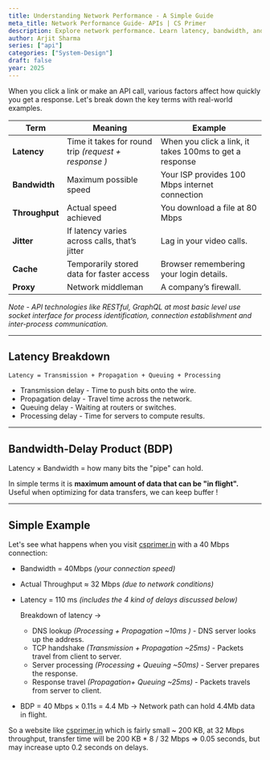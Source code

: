 ```yaml
---
title: Understanding Network Performance - A Simple Guide
meta_title: Network Performance Guide- APIs | CS Primer
description: Explore network performance. Learn latency, bandwidth, and optimization for efficient API design and web apps.
author: Arjit Sharma
series: ["api"]
categories: ["System-Design"]
draft: false
year: 2025
---
```


When you click a link or make an API call, various factors affect how quickly you get a response. Let's break down the key terms with real-world examples.


| Term | Meaning | Example |
| --- | --- | --- |
| **Latency** | Time it takes for round trip *(request + response )* | When you click a link, it takes 100ms to get a response |
| **Bandwidth** | Maximum possible speed | Your ISP provides 100 Mbps internet connection |
| **Throughput** | Actual speed achieved | You download a file at 80 Mbps |
| **Jitter** | If latency varies across calls, that’s jitter | Lag in your video calls. |
| **Cache** | Temporarily stored data for faster access | Browser remembering your login details. |
| **Proxy** | Network middleman | A company’s firewall. |

*Note - API technologies like RESTful, GraphQL at most basic level use socket interface for process identification, connection establishment and inter-process communication.*

---

## Latency Breakdown

```sh
Latency = Transmission + Propagation + Queuing + Processing
```

- Transmission delay - Time to push bits onto the wire.
- Propagation delay - Travel time across the network.
- Queuing delay - Waiting at routers or switches.
- Processing delay - Time for servers to compute results.

---

## Bandwidth-Delay Product (BDP)

Latency × Bandwidth = how many bits the "pipe" can hold.

In simple terms it is **maximum amount of data that can be "in flight".** Useful when optimizing for data transfers, we can keep buffer !

---

## Simple Example

Let's see what happens when you visit [csprimer.in](http://csprimer.in) with a 40 Mbps connection:

- Bandwidth = 40Mbps *(your connection speed)*
- Actual Throughput ≈ 32 Mbps *(due to network conditions)*
- Latency = 110 ms *(includes the 4 kind of delays discussed below)*
    
    Breakdown of latency →
    
    - DNS lookup *(Processing + Propagation ~10ms ) -* DNS server looks up the address.
    - TCP handshake *(Transmission + Propagation ~25ms) -* Packets travel from client to server.
    - Server processing *(Processing + Queuing ~50ms) -* Server prepares the response.
    - Response travel *(Propagation+ Queuing ~25ms) -* Packets travels from server to client.
- BDP = 40 Mbps × 0.11s = 4.4 Mb → Network path can hold 4.4Mb data in flight.

So a website like [csprimer.in](http://csprimer.in) which is fairly small ~ 200 KB, at 32 Mbps throughput, transfer time will be 200 KB  * 8 / 32 Mbps  ⇒ 0.05 seconds, but may increase upto 0.2 seconds on delays.